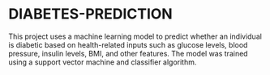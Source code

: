 # DIABETES-PREDICTION
This project uses a machine learning model to predict whether an individual is diabetic based on health-related inputs such as glucose levels, blood pressure, insulin levels, BMI, and other features. The model was trained using a support vector machine and classifier algorithm.
